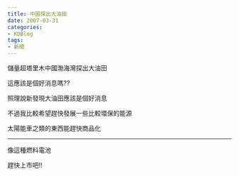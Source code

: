```yaml
---
title: 中國探出大油田
date: 2007-03-31
categories:
- KDBlog
tags:
- 新聞
---
```

儲量超塔里木中國渤海灣探出大油田



這應該是個好消息嗎??

照理說新發現大油田應該是個好消息

不過我比較希望趕快發展一些比較環保的能源

太陽能車之類的東西能趕快商品化

---

像這種燃料電池

趕快上市吧!!

